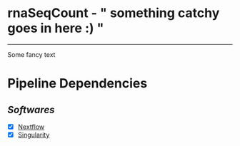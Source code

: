 # rnaSeqCount - " something catchy goes in here :) "
----
Some fancy text

# Pipeline Dependencies
## _*Softwares*_
- [x] [Nextflow](https://www.nextflow.io/)
- [x] [Singularity](http://singularity.lbl.gov/)

## 
